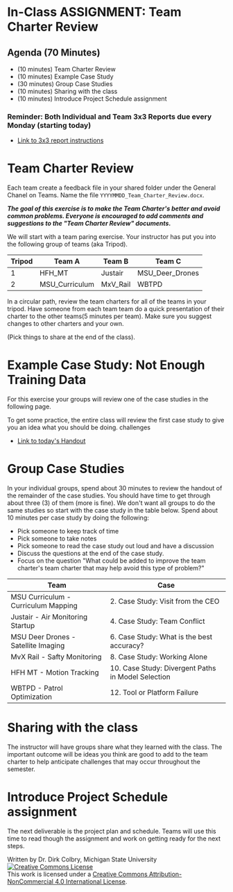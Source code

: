 # In-Class ASSIGNMENT: Team Charter Review


## Agenda (70 Minutes)

- (10 minutes) Team Charter Review
- (10 minutes) Example Case Study
- (30 minutes) Group Case Studies
- (10 minutes) Sharing with the class
- (10 minutes) Introduce Project Schedule assignment

### Reminder: Both Individual and Team 3x3 Reports due every Monday (starting today)

- [Link to 3x3 report instructions](Weekly-3x3)

# Team Charter Review

Each team create a feedback file in your shared folder under the General Chanel on Teams. Name the file ```YYYYMMDD_Team_Charter_Review.docx```.

***The goal of this exercise is to make the Team Charter's better and avoid common problems.  Everyone is encouraged to add comments and suggestions to the "Team Charter Review" documents.***

We will start with a team paring exercise.  Your instructor has put you into the following group of teams (aka Tripod).  

| Tripod | Team A | Team B | Team C |
|--------|--------|--------|--------|
| 1 | HFH_MT | Justair | MSU_Deer_Drones |
| 2 | MSU_Curriculum | MxV_Rail | WBTPD |

In a circular path, review the team charters for all of the teams in your tripod. Have someone from each team team do a quick presentation of their charter to the other teams(5 minutes per team). Make sure you suggest changes to other charters and your own.

(Pick things to share at the end of the class). 

# Example Case Study: Not Enough Training Data
For this exercise your groups will review one of the case studies in the following page. 

To get some practice, the entire class will review the first case study to give you an idea what you should be doing.  challenges 

- [Link to today's Handout](./Anticipating-Challenges)



# Group Case Studies

In your individual groups, spend about 30 minutes to review the handout of the remainder of the case studies. You should have time to get through about three (3) of them (more is fine).  We don't want all groups to do the same studies so start with the case study in the table below.  Spend about 10 minutes per case study by doing the following:

- Pick someone to keep track of time
- Pick someone to take notes
- Pick someone to read the case study out loud and have a discussion
- Discuss the questions at the end of the case study.
- Focus on the question "What could be added to improve the team charter's team charter that may help avoid this type of problem?"

| Team | Case | 
|--------|--------| 
| MSU Curriculum - Curriculum Mapping | 2\. Case Study: Visit from the CEO |
| Justair - Air Monitoring Startup | 4\. Case Study: Team Conflict |
| MSU Deer Drones - Satellite Imaging | 6\. Case Study: What is the best accuracy? |
| MvX Rail - Safty Monitoring | 8\. Case Study: Working Alone |
| HFH MT - Motion Tracking | 10\. Case Study: Divergent Paths in Model Selection |
| WBTPD - Patrol Optimization | 12\. Tool or Platform Failure |

# Sharing with the class

The instructor will have groups share what they learned with the class.  The important outcome will be ideas you think are good to add to the team charter to help anticipate challenges that may occur throughout the semester. 

# Introduce Project Schedule assignment

The next deliverable is the project plan and schedule.  Teams will use this time to read though the assignment and work on getting ready for the next steps. 

Written by Dr. Dirk Colbry, Michigan State University
<a rel="license" href="http://creativecommons.org/licenses/by-nc/4.0/"><img alt="Creative Commons License" style="border-width:0" src="https://i.creativecommons.org/l/by-nc/4.0/88x31.png" /></a><br />This work is licensed under a <a rel="license" href="http://creativecommons.org/licenses/by-nc/4.0/">Creative Commons Attribution-NonCommercial 4.0 International License</a>.
